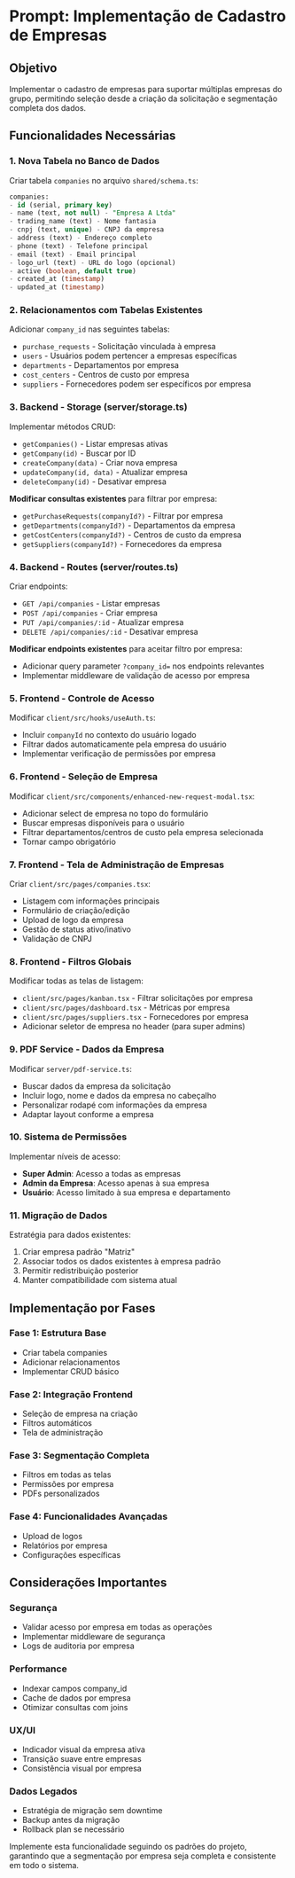 
# Prompt: Implementação de Cadastro de Empresas

## Objetivo
Implementar o cadastro de empresas para suportar múltiplas empresas do grupo, permitindo seleção desde a criação da solicitação e segmentação completa dos dados.

## Funcionalidades Necessárias

### 1. Nova Tabela no Banco de Dados
Criar tabela `companies` no arquivo `shared/schema.ts`:

```sql
companies:
- id (serial, primary key)
- name (text, not null) - "Empresa A Ltda"
- trading_name (text) - Nome fantasia
- cnpj (text, unique) - CNPJ da empresa
- address (text) - Endereço completo
- phone (text) - Telefone principal
- email (text) - Email principal
- logo_url (text) - URL do logo (opcional)
- active (boolean, default true)
- created_at (timestamp)
- updated_at (timestamp)
```

### 2. Relacionamentos com Tabelas Existentes
Adicionar `company_id` nas seguintes tabelas:
- `purchase_requests` - Solicitação vinculada à empresa
- `users` - Usuários podem pertencer a empresas específicas
- `departments` - Departamentos por empresa
- `cost_centers` - Centros de custo por empresa
- `suppliers` - Fornecedores podem ser específicos por empresa

### 3. Backend - Storage (server/storage.ts)
Implementar métodos CRUD:
- `getCompanies()` - Listar empresas ativas
- `getCompany(id)` - Buscar por ID
- `createCompany(data)` - Criar nova empresa
- `updateCompany(id, data)` - Atualizar empresa
- `deleteCompany(id)` - Desativar empresa

**Modificar consultas existentes** para filtrar por empresa:
- `getPurchaseRequests(companyId?)` - Filtrar por empresa
- `getDepartments(companyId?)` - Departamentos da empresa
- `getCostCenters(companyId?)` - Centros de custo da empresa
- `getSuppliers(companyId?)` - Fornecedores da empresa

### 4. Backend - Routes (server/routes.ts)
Criar endpoints:
- `GET /api/companies` - Listar empresas
- `POST /api/companies` - Criar empresa
- `PUT /api/companies/:id` - Atualizar empresa
- `DELETE /api/companies/:id` - Desativar empresa

**Modificar endpoints existentes** para aceitar filtro por empresa:
- Adicionar query parameter `?company_id=` nos endpoints relevantes
- Implementar middleware de validação de acesso por empresa

### 5. Frontend - Controle de Acesso
Modificar `client/src/hooks/useAuth.ts`:
- Incluir `companyId` no contexto do usuário logado
- Filtrar dados automaticamente pela empresa do usuário
- Implementar verificação de permissões por empresa

### 6. Frontend - Seleção de Empresa
Modificar `client/src/components/enhanced-new-request-modal.tsx`:
- Adicionar select de empresa no topo do formulário
- Buscar empresas disponíveis para o usuário
- Filtrar departamentos/centros de custo pela empresa selecionada
- Tornar campo obrigatório

### 7. Frontend - Tela de Administração de Empresas
Criar `client/src/pages/companies.tsx`:
- Listagem com informações principais
- Formulário de criação/edição
- Upload de logo da empresa
- Gestão de status ativo/inativo
- Validação de CNPJ

### 8. Frontend - Filtros Globais
Modificar todas as telas de listagem:
- `client/src/pages/kanban.tsx` - Filtrar solicitações por empresa
- `client/src/pages/dashboard.tsx` - Métricas por empresa
- `client/src/pages/suppliers.tsx` - Fornecedores por empresa
- Adicionar seletor de empresa no header (para super admins)

### 9. PDF Service - Dados da Empresa
Modificar `server/pdf-service.ts`:
- Buscar dados da empresa da solicitação
- Incluir logo, nome e dados da empresa no cabeçalho
- Personalizar rodapé com informações da empresa
- Adaptar layout conforme a empresa

### 10. Sistema de Permissões
Implementar níveis de acesso:
- **Super Admin**: Acesso a todas as empresas
- **Admin da Empresa**: Acesso apenas à sua empresa
- **Usuário**: Acesso limitado à sua empresa e departamento

### 11. Migração de Dados
Estratégia para dados existentes:
1. Criar empresa padrão "Matriz"
2. Associar todos os dados existentes à empresa padrão
3. Permitir redistribuição posterior
4. Manter compatibilidade com sistema atual

## Implementação por Fases

### Fase 1: Estrutura Base
- Criar tabela companies
- Adicionar relacionamentos
- Implementar CRUD básico

### Fase 2: Integração Frontend
- Seleção de empresa na criação
- Filtros automáticos
- Tela de administração

### Fase 3: Segmentação Completa
- Filtros em todas as telas
- Permissões por empresa
- PDFs personalizados

### Fase 4: Funcionalidades Avançadas
- Upload de logos
- Relatórios por empresa
- Configurações específicas

## Considerações Importantes

### Segurança
- Validar acesso por empresa em todas as operações
- Implementar middleware de segurança
- Logs de auditoria por empresa

### Performance
- Indexar campos company_id
- Cache de dados por empresa
- Otimizar consultas com joins

### UX/UI
- Indicador visual da empresa ativa
- Transição suave entre empresas
- Consistência visual por empresa

### Dados Legados
- Estratégia de migração sem downtime
- Backup antes da migração
- Rollback plan se necessário

Implemente esta funcionalidade seguindo os padrões do projeto, garantindo que a segmentação por empresa seja completa e consistente em todo o sistema.
